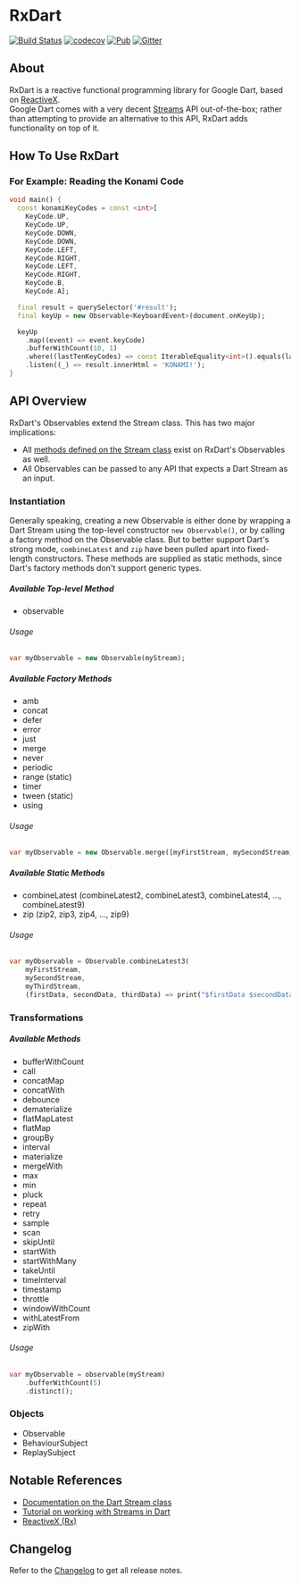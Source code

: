 # RxDart

[![Build Status](https://api.travis-ci.org/ReactiveX/rxdart.svg)](https://travis-ci.org/ReactiveX/rxdart)
[![codecov](https://codecov.io/gh/ReactiveX/rxdart/branch/master/graph/badge.svg)](https://codecov.io/gh/ReactiveX/rxdart)
[![Pub](https://img.shields.io/pub/v/rxdart.svg)](https://pub.dartlang.org/packages/rxdart)
[![Gitter](https://img.shields.io/gitter/room/ReactiveX/rxdart.svg)](https://gitter.im/ReactiveX/rxdart)

## About
RxDart is a reactive functional programming library for Google Dart, based on [ReactiveX](http://reactivex.io/).  
Google Dart comes with a very decent [Streams](https://api.dartlang.org/stable/1.21.1/dart-async/Stream-class.html) API out-of-the-box; rather than attempting to provide an alternative to this API, RxDart adds functionality on top of it.

## How To Use RxDart

### For Example: Reading the Konami Code 

```dart
void main() {
  const konamiKeyCodes = const <int>[
    KeyCode.UP,
    KeyCode.UP,
    KeyCode.DOWN,
    KeyCode.DOWN,
    KeyCode.LEFT,
    KeyCode.RIGHT,
    KeyCode.LEFT,
    KeyCode.RIGHT,
    KeyCode.B,
    KeyCode.A];

  final result = querySelector('#result');
  final keyUp = new Observable<KeyboardEvent>(document.onKeyUp);

  keyUp
    .map((event) => event.keyCode)
    .bufferWithCount(10, 1)
    .where((lastTenKeyCodes) => const IterableEquality<int>().equals(lastTenKeyCodes, konamiKeyCodes))
    .listen((_) => result.innerHtml = 'KONAMI!');
}
```

## API Overview

RxDart's Observables extend the Stream class.
This has two major implications:  
- All [methods defined on the Stream class](https://api.dartlang.org/stable/1.21.1/dart-async/Stream-class.html#instance-methods) exist on RxDart's Observables as well.
- All Observables can be passed to any API that expects a Dart Stream as an input.

### Instantiation

Generally speaking, creating a new Observable is either done by wrapping a Dart Stream using the top-level constructor `new Observable()`, or by calling a factory method on the Observable class.
But to better support Dart's strong mode, `combineLatest` and `zip` have been pulled apart into fixed-length constructors. 
These methods are supplied as static methods, since Dart's factory methods don't support generic types.

##### Available Top-level Method
- observable

###### Usage
```dart
var myObservable = new Observable(myStream);
```

##### Available Factory Methods
- amb
- concat
- defer
- error
- just
- merge
- never
- periodic
- range (static)
- timer
- tween (static)
- using

###### Usage
```dart
var myObservable = new Observable.merge([myFirstStream, mySecondStream]);
```

##### Available Static Methods
- combineLatest (combineLatest2, combineLatest3, combineLatest4, ..., combineLatest9)
- zip (zip2, zip3, zip4, ..., zip9)

###### Usage
```dart
var myObservable = Observable.combineLatest3(
    myFirstStream, 
    mySecondStream, 
    myThirdStream, 
    (firstData, secondData, thirdData) => print("$firstData $secondData $thirdData"));
```

### Transformations
    
##### Available Methods
- bufferWithCount
- call
- concatMap
- concatWith
- debounce
- dematerialize
- flatMapLatest
- flatMap
- groupBy
- interval  
- materialize
- mergeWith
- max
- min
- pluck  
- repeat  
- retry  
- sample  
- scan  
- skipUntil
- startWith  
- startWithMany  
- takeUntil  
- timeInterval  
- timestamp
- throttle
- windowWithCount
- withLatestFrom
- zipWith

###### Usage
```Dart
var myObservable = observable(myStream)
    .bufferWithCount(5)
    .distinct();
```

### Objects

- Observable
- BehaviourSubject
- ReplaySubject

## Notable References
- [Documentation on the Dart Stream class](https://api.dartlang.org/stable/1.21.1/dart-async/Stream-class.html)
- [Tutorial on working with Streams in Dart](https://www.dartlang.org/tutorials/language/streams)
- [ReactiveX (Rx)](http://reactivex.io/)

## Changelog

Refer to the [Changelog](https://github.com/frankpepermans/rxdart/blob/master/CHANGELOG.md) to get all release notes.
